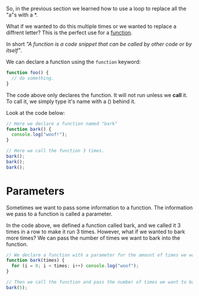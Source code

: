 So, in the previous section we learned how to use a loop to replace all the "a"s with a \*.

What if we wanted to do this multiple times or we wanted to replace a diffrent letter? This is the perfect use for a [function](https://developer.mozilla.org/en-US/docs/Glossary/Function).

In short _"A function is a code snippet that can be called by other code or by itself"_.

We can declare a function using the `function` keyword:

```javascript
function foo() {
  // do something.
}
```

The code above only declares the function. It will not run unless we **call** it. To call it, we simply type it's name with a () behind it.

Look at the code below:

```javascript runnable
// Here we declare a function named "bark"
function bark() {
  console.log("woof!");
}

// Here we call the function 3 times.
bark();
bark();
bark();
```

# Parameters

Sometimes we want to pass some information to a function. The information we pass to a function is called a parameter.

In the code above, we defined a function called bark, and we called it 3 times in a row to make it run 3 times. However, what if we wanted to bark more times? We can pass the number of times we want to bark into the function.

```javascript runnable
// We declare a function with a parameter for the amount of times we want to bark.
function bark(times) {
  for (i = 0; i < times; i++) console.log("woof");
}

// Then we call the function and pass the number of times we want to bark as a parameter
bark(5);
```
